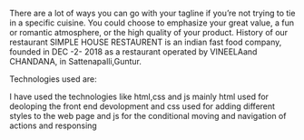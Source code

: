 There are a lot of ways you can go with your tagline if you’re not trying to tie in a specific cuisine. You could choose to emphasize your great value, a fun or romantic atmosphere, or the high quality of your product.
History of our restaurant
SIMPLE HOUSE RESTAURENT is an indian fast food company, founded in DEC -2- 2018 as a restaurant operated by VINEELAand CHANDANA, in Sattenapalli,Guntur.

Technologies used are:

 I have used the technologies like html,css and js mainly html used for deoloping the front end devolopment and css used for adding different styles to the web page and js for the conditional moving and navigation of actions and responsing
